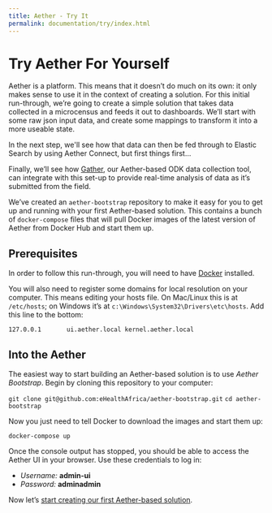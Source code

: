 ```yaml
---
title: Aether - Try It
permalink: documentation/try/index.html
---
```


# Try Aether For Yourself

Aether is a platform. This means that it doesn’t do much on its own: it only makes sense to use it in the context of creating a solution. For this initial run-through, we’re going to create a simple solution that takes data collected in a microcensus and feeds it out to dashboards. We’ll start with some raw json input data, and create some mappings to transform it into a more useable state. 

In the next step, we'll see how that data can then be fed through to Elastic Search by using Aether Connect, but first things first...

Finally, we’ll see how [Gather](https://gather.ehealthafrica.org), our Aether-based ODK data collection tool, can integrate with this set-up to provide real-time analysis of data as it’s submitted from the field.

We’ve created an `aether-bootstrap` repository to make it easy for you to get up and running with your first Aether-based solution. This contains a bunch of `docker-compose` files that will pull Docker images of the latest version of Aether from Docker Hub and start them up. 

## Prerequisites

In order to follow this run-through, you will need to have [Docker](https://www.docker.com) installed.

You will also need to register some domains for local resolution on your computer. This means editing your hosts file. On Mac/Linux this is at `/etc/hosts`; on Windows it’s at `c:\Windows\System32\Drivers\etc\hosts`. Add this line to the bottom:

`127.0.0.1       ui.aether.local kernel.aether.local`

## Into the Aether

The easiest way to start building an Aether-based solution is to use _Aether Bootstrap_. Begin by cloning this repository to your computer:

`git clone git@github.com:eHealthAfrica/aether-bootstrap.git`
`cd aether-bootstrap`

Now you just need to tell Docker to download the images and start them up:

`docker-compose up`

Once the console output has stopped, you should be able to access the Aether UI in your browser. Use these credentials to log in:

- _Username:_ **admin-ui**
- _Password:_ **adminadmin**

Now let’s [start creating our first Aether-based solution](walkthrough-core).


